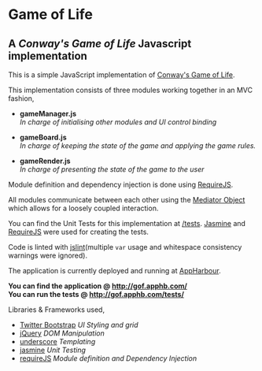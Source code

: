 **Game of Life**
================

A *Conway's Game of Life* Javascript implementation
---------------------------------------------------

This is a simple JavaScript implementation of [Conway's Game of Life](http://en.wikipedia.org/wiki/Conway's_Game_of_Life).

This implementation consists of three modules working together in an MVC fashion, 

* **gameManager.js**  
  *In charge of initialising other modules and UI control binding*

* **gameBoard.js**  
  *In charge of keeping the state of the game and applying the game rules.*

* **gameRender.js**  
  *In charge of presenting the state of the game to the user*

Module definition and dependency injection is done using [RequireJS](http://requirejs.org/).

All modules communicate between each other using the [Mediator Object](http://addyosmani.com/resources/essentialjsdesignpatterns/book/#mediatorpatternjavascript) which allows for a loosely coupled interaction. 

You can find the Unit Tests for this implementation at [/tests](https://github.com/cabralmartin/gof/tree/master/tests). [Jasmine](http://pivotal.github.com/jasmine/) and [RequireJS](http://requirejs.org/) were used for creating the tests.

Code is linted with [jslint](http://www.jslint.com/)(multiple `var` usage and whitespace consistency warnings were ignored).

The application is currently deployed and running at [AppHarbour](https://appharbor.com/).  

**You can find the application @ <http://gof.apphb.com/>**  
**You can run the tests @ <http://gof.apphb.com/tests/>**

Libraries & Frameworks used,

* [Twitter Bootstrap](http://twitter.github.com/bootstrap/) *UI Styling and grid*
* [jQuery](http://jquery.com/) *DOM Manipulation*
* [underscore](http://underscorejs.org/) *Templating*
* [jasmine](http://pivotal.github.com/jasmine/) *Unit Testing*
* [requireJS](http://requirejs.org/) *Module definition and Dependency Injection*
